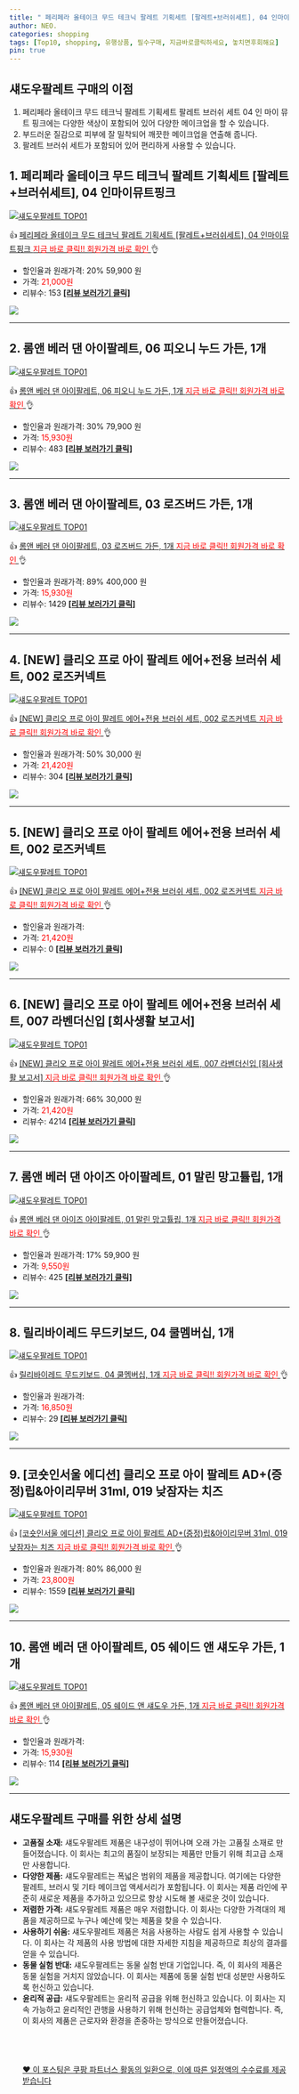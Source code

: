```yaml
---
title: " 페리페라 올테이크 무드 테크닉 팔레트 기획세트 [팔레트+브러쉬세트], 04 인마이뮤트핑크  가격 최저가 할인가 섀도우팔레트 최저가 추천 제품 비교"
author: NEO.
categories: shopping
tags: [Top10, shopping, 유행상품, 필수구매, 지금바로클릭하세요, 놓치면후회해요]
pin: true
---
```

## 섀도우팔레트 구매의 이점
1. 페리페라 올테이크 무드 테크닉 팔레트 기획세트 팔레트 브러쉬 세트 04 인 마이 뮤트 핑크에는 다양한 색상이 포함되어 있어 다양한 메이크업을 할 수 있습니다.
2. 부드러운 질감으로 피부에 잘 밀착되어 깨끗한 메이크업을 연출해 줍니다.
3. 팔레트 브러쉬 세트가 포함되어 있어 편리하게 사용할 수 있습니다.

   

## 1.  페리페라 올테이크 무드 테크닉 팔레트 기획세트 [팔레트+브러쉬세트], 04 인마이뮤트핑크 

[![섀도우팔레트 TOP01](https://thumbnail6.coupangcdn.com/thumbnails/remote/490x490ex/image/vendor_inventory/f2ad/748a8c9c8d32d226c050465cdfced77b61628b34eb56470c3c9dd21de5a4.jpg)](https://link.coupang.com/re/AFFSDP?lptag=AF3617701&subid=GithubCoopas&pageKey=7853579624&traceid=V0-153&itemId=21413049675&vendorItemId=88469363131)


👍 [ 페리페라 올테이크 무드 테크닉 팔레트 기획세트 [팔레트+브러쉬세트], 04 인마이뮤트핑크  <font color=red> 지금 바로 클릭!! 회원가격 바로 확인 </font> ](https://link.coupang.com/re/AFFSDP?lptag=AF3617701&subid=GithubCoopas&pageKey=7853579624&traceid=V0-153&itemId=21413049675&vendorItemId=88469363131) 👌 


- 할인율과 원래가격: 20%  59,900   원
- 가격: <span style='color:red'>21,000원</span>
- 리뷰수: 153  [**[리뷰 보러가기 클릭]**](https://link.coupang.com/re/AFFSDP?lptag=AF3617701&subid=GithubCoopas&pageKey=7853579624&traceid=V0-153&itemId=21413049675&vendorItemId=88469363131)

[![](/discount_price.png)](https://link.coupang.com/re/AFFSDP?lptag=AF3617701&subid=GithubCoopas&pageKey=7853579624&traceid=V0-153&itemId=21413049675&vendorItemId=88469363131)

---


   

## 2.  롬앤 베러 댄 아이팔레트, 06 피오니 누드 가든, 1개 

[![섀도우팔레트 TOP01](https://thumbnail8.coupangcdn.com/thumbnails/remote/490x490ex/image/retail/images/4436239546315563-5c888949-4c01-4ffc-b0ba-5b01942114ab.jpg)](https://link.coupang.com/re/AFFSDP?lptag=AF3617701&subid=GithubCoopas&pageKey=5455902399&traceid=V0-153&itemId=15760444977&vendorItemId=78494803124)


👍 [ 롬앤 베러 댄 아이팔레트, 06 피오니 누드 가든, 1개  <font color=red> 지금 바로 클릭!! 회원가격 바로 확인 </font> ](https://link.coupang.com/re/AFFSDP?lptag=AF3617701&subid=GithubCoopas&pageKey=5455902399&traceid=V0-153&itemId=15760444977&vendorItemId=78494803124) 👌 


- 할인율과 원래가격: 30%  79,900   원
- 가격: <span style='color:red'>15,930원</span>
- 리뷰수: 483  [**[리뷰 보러가기 클릭]**](https://link.coupang.com/re/AFFSDP?lptag=AF3617701&subid=GithubCoopas&pageKey=5455902399&traceid=V0-153&itemId=15760444977&vendorItemId=78494803124)

[![](/discount_price.png)](https://link.coupang.com/re/AFFSDP?lptag=AF3617701&subid=GithubCoopas&pageKey=5455902399&traceid=V0-153&itemId=15760444977&vendorItemId=78494803124)

---


   

## 3.  롬앤 베러 댄 아이팔레트, 03 로즈버드 가든, 1개 

[![섀도우팔레트 TOP01](https://thumbnail6.coupangcdn.com/thumbnails/remote/490x490ex/image/retail/images/815123163617634-d4137785-02fe-43d0-a657-c163e794e653.jpg)](https://link.coupang.com/re/AFFSDP?lptag=AF3617701&subid=GithubCoopas&pageKey=5455902399&traceid=V0-153&itemId=8338973155&vendorItemId=75626784755)


👍 [ 롬앤 베러 댄 아이팔레트, 03 로즈버드 가든, 1개  <font color=red> 지금 바로 클릭!! 회원가격 바로 확인 </font> ](https://link.coupang.com/re/AFFSDP?lptag=AF3617701&subid=GithubCoopas&pageKey=5455902399&traceid=V0-153&itemId=8338973155&vendorItemId=75626784755) 👌 


- 할인율과 원래가격: 89%  400,000   원
- 가격: <span style='color:red'>15,930원</span>
- 리뷰수: 1429  [**[리뷰 보러가기 클릭]**](https://link.coupang.com/re/AFFSDP?lptag=AF3617701&subid=GithubCoopas&pageKey=5455902399&traceid=V0-153&itemId=8338973155&vendorItemId=75626784755)

[![](/discount_price.png)](https://link.coupang.com/re/AFFSDP?lptag=AF3617701&subid=GithubCoopas&pageKey=5455902399&traceid=V0-153&itemId=8338973155&vendorItemId=75626784755)

---


   

## 4.  [NEW] 클리오 프로 아이 팔레트 에어+전용 브러쉬 세트, 002 로즈커넥트 

[![섀도우팔레트 TOP01](https://thumbnail9.coupangcdn.com/thumbnails/remote/490x490ex/image/vendor_inventory/6ec1/90e62d1163ea95b8af3ce24591945632aee136275bb130eb2fa19fde18af.jpg)](https://link.coupang.com/re/AFFSDP?lptag=AF3617701&subid=GithubCoopas&pageKey=7621538437&traceid=V0-153&itemId=20207650569&vendorItemId=86949168358)


👍 [ [NEW] 클리오 프로 아이 팔레트 에어+전용 브러쉬 세트, 002 로즈커넥트  <font color=red> 지금 바로 클릭!! 회원가격 바로 확인 </font> ](https://link.coupang.com/re/AFFSDP?lptag=AF3617701&subid=GithubCoopas&pageKey=7621538437&traceid=V0-153&itemId=20207650569&vendorItemId=86949168358) 👌 


- 할인율과 원래가격: 50%  30,000   원
- 가격: <span style='color:red'>21,420원</span>
- 리뷰수: 304  [**[리뷰 보러가기 클릭]**](https://link.coupang.com/re/AFFSDP?lptag=AF3617701&subid=GithubCoopas&pageKey=7621538437&traceid=V0-153&itemId=20207650569&vendorItemId=86949168358)

[![](/discount_price.png)](https://link.coupang.com/re/AFFSDP?lptag=AF3617701&subid=GithubCoopas&pageKey=7621538437&traceid=V0-153&itemId=20207650569&vendorItemId=86949168358)

---


   

## 5.  [NEW] 클리오 프로 아이 팔레트 에어+전용 브러쉬 세트, 002 로즈커넥트 

[![섀도우팔레트 TOP01](https://thumbnail9.coupangcdn.com/thumbnails/remote/490x490ex/image/vendor_inventory/6ec1/90e62d1163ea95b8af3ce24591945632aee136275bb130eb2fa19fde18af.jpg)](https://link.coupang.com/re/AFFSDP?lptag=AF3617701&subid=GithubCoopas&pageKey=7621538437&traceid=V0-153&itemId=20207650569&vendorItemId=86949168358)


👍 [ [NEW] 클리오 프로 아이 팔레트 에어+전용 브러쉬 세트, 002 로즈커넥트  <font color=red> 지금 바로 클릭!! 회원가격 바로 확인 </font> ](https://link.coupang.com/re/AFFSDP?lptag=AF3617701&subid=GithubCoopas&pageKey=7621538437&traceid=V0-153&itemId=20207650569&vendorItemId=86949168358) 👌 


- 할인율과 원래가격: 
- 가격: <span style='color:red'>21,420원</span>
- 리뷰수: 0  [**[리뷰 보러가기 클릭]**](https://link.coupang.com/re/AFFSDP?lptag=AF3617701&subid=GithubCoopas&pageKey=7621538437&traceid=V0-153&itemId=20207650569&vendorItemId=86949168358)

[![](/discount_price.png)](https://link.coupang.com/re/AFFSDP?lptag=AF3617701&subid=GithubCoopas&pageKey=7621538437&traceid=V0-153&itemId=20207650569&vendorItemId=86949168358)

---


   

## 6.  [NEW] 클리오 프로 아이 팔레트 에어+전용 브러쉬 세트, 007 라벤더신입 [회사생활 보고서] 

[![섀도우팔레트 TOP01](https://thumbnail7.coupangcdn.com/thumbnails/remote/490x490ex/image/vendor_inventory/3740/d2e75c9e89d5d642f07531bff1bd447fa1986fe00265953902c39ebf73c0.jpg)](https://link.coupang.com/re/AFFSDP?lptag=AF3617701&subid=GithubCoopas&pageKey=7621538437&traceid=V0-153&itemId=21084850611&vendorItemId=88146942107)


👍 [ [NEW] 클리오 프로 아이 팔레트 에어+전용 브러쉬 세트, 007 라벤더신입 [회사생활 보고서]  <font color=red> 지금 바로 클릭!! 회원가격 바로 확인 </font> ](https://link.coupang.com/re/AFFSDP?lptag=AF3617701&subid=GithubCoopas&pageKey=7621538437&traceid=V0-153&itemId=21084850611&vendorItemId=88146942107) 👌 


- 할인율과 원래가격: 66%  30,000   원
- 가격: <span style='color:red'>21,420원</span>
- 리뷰수: 4214  [**[리뷰 보러가기 클릭]**](https://link.coupang.com/re/AFFSDP?lptag=AF3617701&subid=GithubCoopas&pageKey=7621538437&traceid=V0-153&itemId=21084850611&vendorItemId=88146942107)

[![](/discount_price.png)](https://link.coupang.com/re/AFFSDP?lptag=AF3617701&subid=GithubCoopas&pageKey=7621538437&traceid=V0-153&itemId=21084850611&vendorItemId=88146942107)

---


   

## 7.  롬앤 베러 댄 아이즈 아이팔레트, 01 말린 망고튤립, 1개 

[![섀도우팔레트 TOP01](https://thumbnail9.coupangcdn.com/thumbnails/remote/490x490ex/image/retail/images/3733692954561846-a333fb5a-c253-48c9-b9e2-122e41eceb3e.jpg)](https://link.coupang.com/re/AFFSDP?lptag=AF3617701&subid=GithubCoopas&pageKey=241376670&traceid=V0-153&itemId=767408932&vendorItemId=4936830891)


👍 [ 롬앤 베러 댄 아이즈 아이팔레트, 01 말린 망고튤립, 1개  <font color=red> 지금 바로 클릭!! 회원가격 바로 확인 </font> ](https://link.coupang.com/re/AFFSDP?lptag=AF3617701&subid=GithubCoopas&pageKey=241376670&traceid=V0-153&itemId=767408932&vendorItemId=4936830891) 👌 


- 할인율과 원래가격: 17%  59,900   원
- 가격: <span style='color:red'>9,550원</span>
- 리뷰수: 425  [**[리뷰 보러가기 클릭]**](https://link.coupang.com/re/AFFSDP?lptag=AF3617701&subid=GithubCoopas&pageKey=241376670&traceid=V0-153&itemId=767408932&vendorItemId=4936830891)

[![](/discount_price.png)](https://link.coupang.com/re/AFFSDP?lptag=AF3617701&subid=GithubCoopas&pageKey=241376670&traceid=V0-153&itemId=767408932&vendorItemId=4936830891)

---


   

## 8.  릴리바이레드 무드키보드, 04 쿨멤버십, 1개 

[![섀도우팔레트 TOP01](https://thumbnail8.coupangcdn.com/thumbnails/remote/490x490ex/image/retail/images/3455796313192991-82e12c09-f883-4056-b58f-cf25096691e0.jpg)](https://link.coupang.com/re/AFFSDP?lptag=AF3617701&subid=GithubCoopas&pageKey=6955875541&traceid=V0-153&itemId=18369623968&vendorItemId=85513161224)


👍 [ 릴리바이레드 무드키보드, 04 쿨멤버십, 1개  <font color=red> 지금 바로 클릭!! 회원가격 바로 확인 </font> ](https://link.coupang.com/re/AFFSDP?lptag=AF3617701&subid=GithubCoopas&pageKey=6955875541&traceid=V0-153&itemId=18369623968&vendorItemId=85513161224) 👌 


- 할인율과 원래가격: 
- 가격: <span style='color:red'>16,850원</span>
- 리뷰수: 29  [**[리뷰 보러가기 클릭]**](https://link.coupang.com/re/AFFSDP?lptag=AF3617701&subid=GithubCoopas&pageKey=6955875541&traceid=V0-153&itemId=18369623968&vendorItemId=85513161224)

[![](/discount_price.png)](https://link.coupang.com/re/AFFSDP?lptag=AF3617701&subid=GithubCoopas&pageKey=6955875541&traceid=V0-153&itemId=18369623968&vendorItemId=85513161224)

---


   

## 9.  [코숏인서울 에디션] 클리오 프로 아이 팔레트 AD+(증정)립&아이리무버 31ml, 019 낮잠자는 치즈 

[![섀도우팔레트 TOP01](https://thumbnail6.coupangcdn.com/thumbnails/remote/490x490ex/image/vendor_inventory/d7b7/3d2d2215b2d6136f09c0ee2d9529ee82080ffffca2fc4f93e516f3c25709.jpg)](https://link.coupang.com/re/AFFSDP?lptag=AF3617701&subid=GithubCoopas&pageKey=7643907019&traceid=V0-153&itemId=20319263122&vendorItemId=85168724327)


👍 [ [코숏인서울 에디션] 클리오 프로 아이 팔레트 AD+(증정)립&아이리무버 31ml, 019 낮잠자는 치즈  <font color=red> 지금 바로 클릭!! 회원가격 바로 확인 </font> ](https://link.coupang.com/re/AFFSDP?lptag=AF3617701&subid=GithubCoopas&pageKey=7643907019&traceid=V0-153&itemId=20319263122&vendorItemId=85168724327) 👌 


- 할인율과 원래가격: 80%  86,000   원
- 가격: <span style='color:red'>23,800원</span>
- 리뷰수: 1559  [**[리뷰 보러가기 클릭]**](https://link.coupang.com/re/AFFSDP?lptag=AF3617701&subid=GithubCoopas&pageKey=7643907019&traceid=V0-153&itemId=20319263122&vendorItemId=85168724327)

[![](/discount_price.png)](https://link.coupang.com/re/AFFSDP?lptag=AF3617701&subid=GithubCoopas&pageKey=7643907019&traceid=V0-153&itemId=20319263122&vendorItemId=85168724327)

---


   

## 10.  롬앤 베러 댄 아이팔레트, 05 쉐이드 앤 섀도우 가든, 1개 

[![섀도우팔레트 TOP01](https://thumbnail7.coupangcdn.com/thumbnails/remote/490x490ex/image/retail/images/542459241263185-81f7e926-269c-4be6-a683-e867d0547e3d.jpg)](https://link.coupang.com/re/AFFSDP?lptag=AF3617701&subid=GithubCoopas&pageKey=5455902399&traceid=V0-153&itemId=8338973163&vendorItemId=75626784768)


👍 [ 롬앤 베러 댄 아이팔레트, 05 쉐이드 앤 섀도우 가든, 1개  <font color=red> 지금 바로 클릭!! 회원가격 바로 확인 </font> ](https://link.coupang.com/re/AFFSDP?lptag=AF3617701&subid=GithubCoopas&pageKey=5455902399&traceid=V0-153&itemId=8338973163&vendorItemId=75626784768) 👌 


- 할인율과 원래가격: 
- 가격: <span style='color:red'>15,930원</span>
- 리뷰수: 114  [**[리뷰 보러가기 클릭]**](https://link.coupang.com/re/AFFSDP?lptag=AF3617701&subid=GithubCoopas&pageKey=5455902399&traceid=V0-153&itemId=8338973163&vendorItemId=75626784768)

[![](/discount_price.png)](https://link.coupang.com/re/AFFSDP?lptag=AF3617701&subid=GithubCoopas&pageKey=5455902399&traceid=V0-153&itemId=8338973163&vendorItemId=75626784768)

---
## 섀도우팔레트 구매를 위한 상세 설명
* **고품질 소재:** 섀도우팔레트 제품은 내구성이 뛰어나며 오래 가는 고품질 소재로 만들어졌습니다. 이 회사는 최고의 품질이 보장되는 제품만 만들기 위해 최고급 소재만 사용합니다.
* **다양한 제품:** 섀도우팔레트는 폭넓은 범위의 제품을 제공합니다. 여기에는 다양한 팔레트, 브러시 및 기타 메이크업 액세서리가 포함됩니다. 이 회사는 제품 라인에 꾸준히 새로운 제품을 추가하고 있으므로 항상 시도해 볼 새로운 것이 있습니다.
* **저렴한 가격:** 섀도우팔레트 제품은 매우 저렴합니다. 이 회사는 다양한 가격대의 제품을 제공하므로 누구나 예산에 맞는 제품을 찾을 수 있습니다.
* **사용하기 쉬움:** 섀도우팔레트 제품은 처음 사용하는 사람도 쉽게 사용할 수 있습니다. 이 회사는 각 제품의 사용 방법에 대한 자세한 지침을 제공하므로 최상의 결과를 얻을 수 있습니다.
* **동물 실험 반대:** 섀도우팔레트는 동물 실험 반대 기업입니다. 즉, 이 회사의 제품은 동물 실험을 거치지 않았습니다. 이 회사는 제품에 동물 실험 반대 성분만 사용하도록 헌신하고 있습니다.
* **윤리적 공급:** 섀도우팔레트는 윤리적 공급을 위해 헌신하고 있습니다. 이 회사는 지속 가능하고 윤리적인 관행을 사용하기 위해 헌신하는 공급업체와 협력합니다. 즉, 이 회사의 제품은 근로자와 환경을 존중하는 방식으로 만들어졌습니다.<br><br><br><br><br> [ ❤  이 포스팅은 쿠팡 파트너스 활동의 일환으로, 이에 따른 일정액의 수수료를 제공받습니다](https://link.coupang.com/a/bcEFyh)